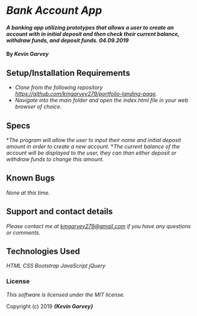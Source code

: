 # _Bank Account App_

#### _A banking app utilizing prototypes that allows a user to create an account with in initial deposit and then check their current balance, withdraw funds, and deposit funds. 04.09.2019_

#### By _**Kevin Garvey**_

## Setup/Installation Requirements

* _Clone from the following repository https://github.com/kmgarvey279/portfolio-landing-page._
* _Navigate into the main folder and open the index.html file in your web browser of choice._

## Specs

*_The program will allow the user to input their name and initial deposit amount in order to create a new account._
*_The current balance of the account will be displayed to the user, they can than either deposit or withdraw funds to change this amount._  

## Known Bugs

_None at this time._

## Support and contact details

_Please contact me at kmgarvey279@gmail.com if you have any questions or comments._

## Technologies Used

_HTML_
_CSS_
_Bootstrap_
_JavaScript_
_jQuery_

### License

_This software is licensed under the MIT license._

Copyright (c) 2019 **_{Kevin Garvey}_**
